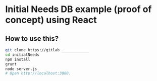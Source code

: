 # Initial Needs DB example (proof of concept) using React

## How to use this?

```bash
git clone https://gitlab ____________
cd initialNeeds
npm install
grunt
node server.js
# Open http://localhost:3000.
````
